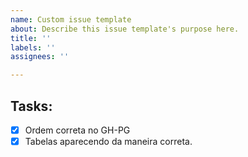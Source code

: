 ```yaml
---
name: Custom issue template
about: Describe this issue template's purpose here.
title: ''
labels: ''
assignees: ''

---
```


## Tasks:
- [x] Ordem correta no GH-PG
- [x] Tabelas aparecendo da maneira correta.
